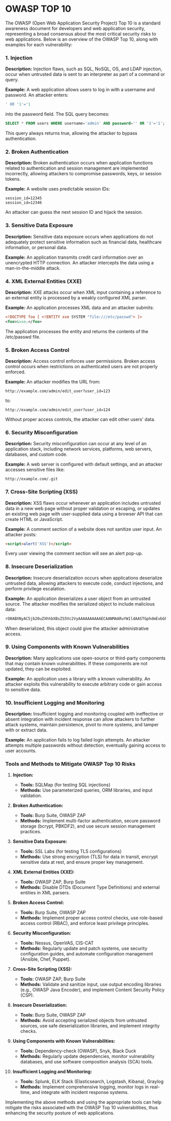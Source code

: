 # OWASP TOP 10

The OWASP (Open Web Application Security Project) Top 10 is a standard awareness document for developers and web application security, representing a broad consensus about the most critical security risks to web applications. Below is an overview of the OWASP Top 10, along with examples for each vulnerability:

### 1. **Injection**

**Description:**
Injection flaws, such as SQL, NoSQL, OS, and LDAP injection, occur when untrusted data is sent to an interpreter as part of a command or query.

**Example:**
A web application allows users to log in with a username and password. An attacker enters:
```sql
' OR '1'='1
```
into the password field. The SQL query becomes:
```sql
SELECT * FROM users WHERE username='admin' AND password='' OR '1'='1';
```
This query always returns true, allowing the attacker to bypass authentication.

### 2. **Broken Authentication**

**Description:**
Broken authentication occurs when application functions related to authentication and session management are implemented incorrectly, allowing attackers to compromise passwords, keys, or session tokens.

**Example:**
A website uses predictable session IDs:
```plaintext
session_id=12345
session_id=12346
```
An attacker can guess the next session ID and hijack the session.

### 3. **Sensitive Data Exposure**

**Description:**
Sensitive data exposure occurs when applications do not adequately protect sensitive information such as financial data, healthcare information, or personal data.

**Example:**
An application transmits credit card information over an unencrypted HTTP connection. An attacker intercepts the data using a man-in-the-middle attack.

### 4. **XML External Entities (XXE)**

**Description:**
XXE attacks occur when XML input containing a reference to an external entity is processed by a weakly configured XML parser.

**Example:**
An application processes XML data and an attacker submits:
```xml
<!DOCTYPE foo [ <!ENTITY xxe SYSTEM "file:///etc/passwd"> ]>
<foo>&xxe;</foo>
```
The application processes the entity and returns the contents of the /etc/passwd file.

### 5. **Broken Access Control**

**Description:**
Access control enforces user permissions. Broken access control occurs when restrictions on authenticated users are not properly enforced.

**Example:**
An attacker modifies the URL from:
```plaintext
http://example.com/admin/edit_user?user_id=123
```
to:
```plaintext
http://example.com/admin/edit_user?user_id=124
```
Without proper access controls, the attacker can edit other users' data.

### 6. **Security Misconfiguration**

**Description:**
Security misconfiguration can occur at any level of an application stack, including network services, platforms, web servers, databases, and custom code.

**Example:**
A web server is configured with default settings, and an attacker accesses sensitive files like:
```plaintext
http://example.com/.git
```

### 7. **Cross-Site Scripting (XSS)**

**Description:**
XSS flaws occur whenever an application includes untrusted data in a new web page without proper validation or escaping, or updates an existing web page with user-supplied data using a browser API that can create HTML or JavaScript.

**Example:**
A comment section of a website does not sanitize user input. An attacker posts:
```html
<script>alert('XSS')</script>
```
Every user viewing the comment section will see an alert pop-up.

### 8. **Insecure Deserialization**

**Description:**
Insecure deserialization occurs when applications deserialize untrusted data, allowing attackers to execute code, conduct injections, and perform privilege escalation.

**Example:**
An application deserializes a user object from an untrusted source. The attacker modifies the serialized object to include malicious data:
```java
rO0ABXNyAC5jb20uZXhhbXBsZS5Vc2VyAAAAAAAAAAECAANMAARuYW1ldAASTGphdmEvbGFuZy9TdHJpbmc7TAAFdXNlcklkdAAMTGphdmEvbGFuZy9Mb25nO0wACGNyZWRpdElkAHJMc29tZS9oYXJtZnVsL1Rlcm1pbmFsO0wABnBhc3N3aWlyZHQAElx0ZXJtaW5hbD9NYWdlNQ==tA==
```
When deserialized, this object could give the attacker administrative access.

### 9. **Using Components with Known Vulnerabilities**

**Description:**
Many applications use open-source or third-party components that may contain known vulnerabilities. If these components are not updated, they can be exploited.

**Example:**
An application uses a library with a known vulnerability. An attacker exploits this vulnerability to execute arbitrary code or gain access to sensitive data.

### 10. **Insufficient Logging and Monitoring**

**Description:**
Insufficient logging and monitoring coupled with ineffective or absent integration with incident response can allow attackers to further attack systems, maintain persistence, pivot to more systems, and tamper with or extract data.

**Example:**
An application fails to log failed login attempts. An attacker attempts multiple passwords without detection, eventually gaining access to user accounts.

### Tools and Methods to Mitigate OWASP Top 10 Risks

1. **Injection:**
   - **Tools:** SQLMap (for testing SQL injections)
   - **Methods:** Use parameterized queries, ORM libraries, and input validation.

2. **Broken Authentication:**
   - **Tools:** Burp Suite, OWASP ZAP
   - **Methods:** Implement multi-factor authentication, secure password storage (bcrypt, PBKDF2), and use secure session management practices.

3. **Sensitive Data Exposure:**
   - **Tools:** SSL Labs (for testing TLS configurations)
   - **Methods:** Use strong encryption (TLS) for data in transit, encrypt sensitive data at rest, and ensure proper key management.

4. **XML External Entities (XXE):**
   - **Tools:** OWASP ZAP, Burp Suite
   - **Methods:** Disable DTDs (Document Type Definitions) and external entities in XML parsers.

5. **Broken Access Control:**
   - **Tools:** Burp Suite, OWASP ZAP
   - **Methods:** Implement proper access control checks, use role-based access control (RBAC), and enforce least privilege principles.

6. **Security Misconfiguration:**
   - **Tools:** Nessus, OpenVAS, CIS-CAT
   - **Methods:** Regularly update and patch systems, use security configuration guides, and automate configuration management (Ansible, Chef, Puppet).

7. **Cross-Site Scripting (XSS):**
   - **Tools:** OWASP ZAP, Burp Suite
   - **Methods:** Validate and sanitize input, use output encoding libraries (e.g., OWASP Java Encoder), and implement Content Security Policy (CSP).

8. **Insecure Deserialization:**
   - **Tools:** Burp Suite, OWASP ZAP
   - **Methods:** Avoid accepting serialized objects from untrusted sources, use safe deserialization libraries, and implement integrity checks.

9. **Using Components with Known Vulnerabilities:**
   - **Tools:** Dependency-check (OWASP), Snyk, Black Duck
   - **Methods:** Regularly update dependencies, monitor vulnerability databases, and use software composition analysis (SCA) tools.

10. **Insufficient Logging and Monitoring:**
    - **Tools:** Splunk, ELK Stack (Elasticsearch, Logstash, Kibana), Graylog
    - **Methods:** Implement comprehensive logging, monitor logs in real-time, and integrate with incident response systems.

Implementing the above methods and using the appropriate tools can help mitigate the risks associated with the OWASP Top 10 vulnerabilities, thus enhancing the security posture of web applications.
